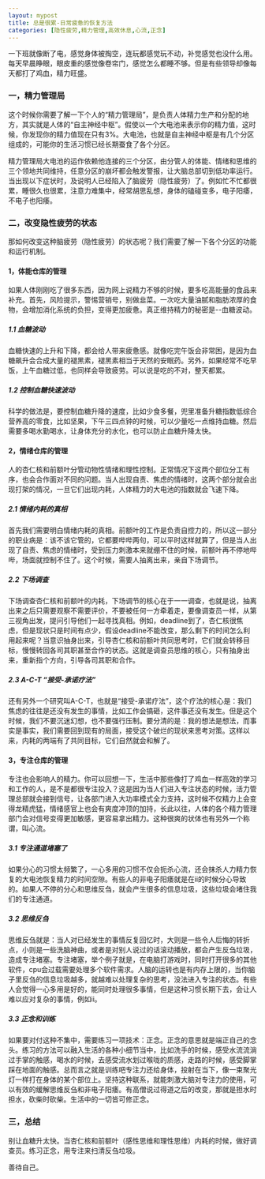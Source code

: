 ```yaml
---
layout: mypost
title: 总是很累-日常疲惫的恢复方法
categories: [隐性疲劳,精力管理,高效休息,心流,正念]
---
```


一下班就像断了电，感觉身体被掏空，连玩都感觉玩不动，补觉感觉也没什么用。每天早晨睁眼，眼皮重的感觉像卷帘门，感觉怎么都睡不够。但是有些领导却像每天都打了鸡血，精力旺盛。

### 一，精力管理局
这个时候你需要了解一下个人的“精力管理局”，是负责人体精力生产和分配的地方，其实就是人体的“自主神经中枢”。假使以一个大电池来表示你的精力值，这时候，你发现你的精力值现在只有3%。大电池，也就是自主神经中枢是有几个分区组成的，可能你的生活习惯已经长期蚕食了各个分区。

精力管理局大电池的运作依赖他连接的三个分区，由分管人的体能、情绪和思维的三个领地共同维持，任意分区的崩坏都会触发警报，让大脑总部切到低功率运行。当出现以下症状时，及说明人已经陷入了脑疲劳（隐性疲劳）了。例如忙不忙都很累，睡很久也很累，注意力难集中，经常胡思乱想，身体的磕碰变多，电子阳痿，不电子也阳痿。

### 二，改变隐性疲劳的状态
那如何改变这种脑疲劳（隐性疲劳）的状态呢？我们需要了解一下各个分区的功能和运行机制。

#### 1，体能仓库的管理
如果人体刚刚吃了很多东西，因为网上说精力不够的时候，要多吃高能量的食品来补充。首先，风险提示，警惕营销号，别做韭菜。一次吃大量油腻和脂肪浓厚的食物，会增加消化系统的负担，变得更加疲惫。真正维持精力的秘密是--血糖波动。
##### 1.1 血糖波动
血糖快速的上升和下降，都会给人带来疲惫感。就像吃完午饭会非常困，是因为血糖飙升会合成大量的褪黑素，褪黑素相当于天然的安眠药。另外，如果经常不吃早饭，上午血糖过低，也同样会导致疲劳。可以说是吃的不对，整天都累。
##### 1.2 控制血糖快速波动
科学的做法是，要控制血糖升降的速度，比如少食多餐，兜里准备升糖指数低综合营养高的零食，比如坚果，下午三四点钟的时候，可以少量吃一点维持血糖。然后需要多喝水勤喝水，让身体充分的水化，也可以防止血糖升降太快。

#### 2，情绪仓库的管理
人的杏仁核和前额叶分管动物性情绪和理性控制。正常情况下这两个部位分工有序，也会合作面对不同的问题。当人出现自责、焦虑的情绪时，这两个部分就会出现打架的情况，一旦它们出现内耗，人体精力的大电池的指数就会飞速下降。
##### 2.1 情绪内耗的真相
首先我们需要明白情绪内耗的真相。前额叶的工作是负责自控力的，所以这一部分的职业病是：该不该它管的，它都要哔哔两句，可以平时这样就算了，但是当人出现了自责、焦虑的情绪时，受到压力刺激本来就绷不住的时候，前额叶再不停地哔哔，场面就控制不住了。这个时候，需要人抽离出来，亲自下场调节。
##### 2.2 下场调查
下场调查杏仁核和前额叶的内耗，下场调节的核心在于一一调查，也就是说，抽离出来之后只需要观察不需要评价，不要被任何一方牵着走，要像调查员一样，从第三视角出发，提问引导他们一起寻找真相。例如，deadline到了，杏仁核很焦虑，但是现状只是时间有点少，假设deadline不能改变，那么剩下的时间怎么利用起来呢？当意识抽身出来，引导杏仁核和前额叶共同思考时，它们就会转移目标，慢慢转回各司其职甚至合作的状态。这就是调查员思维的核心，只有抽身出来，重新指个方向，引导各司其职和合作。
##### 2.3 A-C-T “接受-承诺疗法”
还有另外一个研究叫A-C-T，也就是“接受-承诺疗法”，这个疗法的核心是：我们焦虑的往往是还没有发生的事情，比如工作会搞砸，这件事还没有发生。但是这个时候，我们不要沉迷幻想，也不要强行压制。要分清的是：我的想法是想法，而事实是事实，我们需要回到现有的局面，接受这个破烂的现状来思考对策。这样以来，内耗的两端有了共同目标，它们自然就会和解了。

#### 3，专注仓库的管理
专注也会影响人的精力。你可以回想一下，生活中那些像打了鸡血一样高效的学习和工作的人，是不是都很专注投入？这是因为当人们进入专注状态的时候，活力管理总部就会接到信号，让各部门进入大功率模式全力支持，这时候不仅精力上会变得龙精虎猛，情绪感官上也会有爽度冲顶的加持，长此以往，人体的各个精力管理部门会对信号变得更加敏感，更容易拿出精力。这种很爽的状体也有另外一个称谓，叫心流。
##### 3.1 专注通道堵塞了
如果分心的习惯太频繁了，一心多用的习惯不仅会扼杀心流，还会抹杀人力精力恢复的大电池恢复精力的时间空隙。有些人的非电子阳痿就是在ii的时候分心导致的。如果人不停的分心和思维反刍，就会产生很多的信息垃圾，这些垃圾会堵住我们的专注通道。
##### 3.2 思维反刍
思维反刍就是：当人对已经发生的事情反复回忆时，大则是一些令人后悔的转折点，小则是一些洗脑神曲，或者是对别人说过的话滚动播放，都会产生反刍垃圾，造成专注堵塞。专注堵塞，举个例子就是，在电脑打游戏时，同时打开很多的其他软件，cpu会过载需要处理多个软件需求。人脑的运转也是有内存上限的，当你脑子里反刍的信息垃圾越多，就越难以处理复杂的思考，没法进入专注的状态。有些人会觉得一心多用是好的，能同时处理很多事情，但是这种习惯长期下去，会让人难以应对复杂的事情，例如ii。

##### 3.3 正念和训练
如果要对付这种不集中，需要练习一项技术：正念。正念的意思就是端正自己的念头。练习的方法可以融入生活的各种小细节当中，比如洗手的时候，感受水流流淌过手掌的触感，喝水的时候，去感受流水划过喉咙的质感，走路的时候，感受脚掌踩在地面的触感。总而言之就是训练吧专注力还给身体，投射在当下，像一束聚光灯一样打在身体的某个部位上。坚持这种联系，就能刺激大脑对专注力的使用，可以有效的缓解思维反刍和非电子阳痿。有高僧说过得道之后的改变，那就是担水时担水，砍柴时砍柴。生活中的一切皆可修正念。

### 三，总结
别让血糖升太快。当杏仁核和前额叶（感性思维和理性思维）内耗的时候，做好调查员。练习正念，用专注来扫清反刍垃圾。

善待自己。
